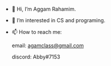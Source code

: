 - 👋 Hi, I’m Aggam Rahamim.
- 👀 I’m interested in CS and programing.
- 📫 How to reach me:

  email: agamclass@gmail.com
  
  discord: Abby#7153

